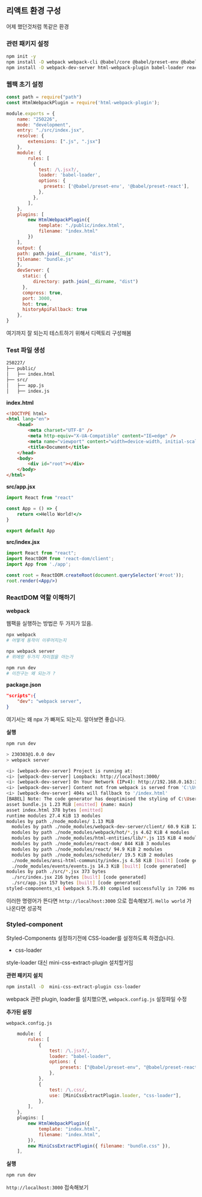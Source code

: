 ## 리액트 환경 구성

어제 했던것처럼 똑같은 환경

### 관련 패키지 설정

```sh
npm init -y
npm install -D webpack webpack-cli @babel/core @babel/preset-env @babel/preset-react
npm install -D webpack-dev-server html-webpack-plugin babel-loader react react-dom
```

### 웹팩 초기 설정

```js
const path = require("path")
const HtmlWebpackPlugin = require('html-webpack-plugin');

module.exports = {
    name: "250226",
    mode: "development",
    entry: "./src/index.jsx",
    resolve: { 
        extensions: [".js", ".jsx"]
    },
    module: {
        rules: [
          {
            test: /\.jsx?/,
            loader: 'babel-loader',
            options: {
              presets: ['@babel/preset-env', '@babel/preset-react'],
            },
          },
        ],
    },
    plugins: [
        new HtmlWebpackPlugin({
            template: "./public/index.html",
            filename: "index.html"
        })
    ],
    output: {
    path: path.join(__dirname, "dist"),
    filename: "bundle.js"
    },
    devServer: {
      static: {
          directory: path.join(__dirname, "dist")
      },
      compress: true,
      port: 3000,
      hot: true,
      historyApiFallback: true
    },
}
```

여기까지 잘 되는지 테스트하기 위해서 디렉토리 구성해봄

### Test 파일 생성

```sh
250227/
├── public/
│   ├── index.html
├── src/
│   ├── app.js
│   ├── index.js
```

**index.html**

```html
<!DOCTYPE html>
<html lang="en">
    <head>
        <meta charset="UTF-8" />
        <meta http-equiv="X-UA-Compatible" content="IE=edge" />
        <meta name="viewport" content="width=device-width, initial-scale=1.0" />
        <title>Document</title>
    </head>
    <body>
        <div id="root"></div>
    </body>
</html>
```

**src/app.jsx**

```jsx
import React from "react"

const App = () => {
    return <>Hello World!</>
}

export default App
```

**src/index.jsx**

```jsx
import React from "react";
import ReactDOM from 'react-dom/client';
import App from './app';

const root = ReactDOM.createRoot(document.querySelector('#root'));
root.render(<App/>)
```

### ReactDOM 역할 이해하기

**webpack**

웹팩을 실행하는 방법은 두 가지가 있음.

```sh
npx webpack
# 어떻게 동작이 이루어지는지

npx webpack server
# 위에랑 두가지 차이점을 아는가

npm run dev
# 이친구는 왜 되는가 ?
```

**package.json**

```json
"scripts":{
    "dev": "webpack server",
}
```

여기서는 왜 npx 가 빠져도 되는지.
알아보면 좋습니다.

**실행**

```sh
npm run dev

> 230303@1.0.0 dev
> webpack server

<i> [webpack-dev-server] Project is running at:
<i> [webpack-dev-server] Loopback: http://localhost:3000/
<i> [webpack-dev-server] On Your Network (IPv4): http://192.168.0.163:3000/
<i> [webpack-dev-server] Content not from webpack is served from 'C:\Users\pc-007\Documents\block8\7. React\230303\dist' directory
<i> [webpack-dev-server] 404s will fallback to '/index.html'
[BABEL] Note: The code generator has deoptimised the styling of C:\Users\pc-007\Documents\block8\7. React\230303\node_modules\react-dom\cjs\react-dom.development.js as it exceeds the max of 500KB.
asset bundle.js 1.23 MiB [emitted] (name: main)
asset index.html 378 bytes [emitted]
runtime modules 27.4 KiB 13 modules
modules by path ./node_modules/ 1.13 MiB
  modules by path ./node_modules/webpack-dev-server/client/ 60.9 KiB 12 modules
  modules by path ./node_modules/webpack/hot/*.js 4.62 KiB 4 modules
  modules by path ./node_modules/html-entities/lib/*.js 115 KiB 4 modules
  modules by path ./node_modules/react-dom/ 844 KiB 3 modules
  modules by path ./node_modules/react/ 94.9 KiB 2 modules
  modules by path ./node_modules/scheduler/ 19.5 KiB 2 modules
  ./node_modules/ansi-html-community/index.js 4.58 KiB [built] [code generated]
  ./node_modules/events/events.js 14.3 KiB [built] [code generated]
modules by path ./src/*.jsx 373 bytes
  ./src/index.jsx 216 bytes [built] [code generated]
  ./src/app.jsx 157 bytes [built] [code generated]
styled-components_v1 (webpack 5.75.0) compiled successfully in 7206 ms
```

이러한 명령어가 뜬다면 `http://localhost:3000` 으로 접속해보기.
`Hello world` 가 나온다면 성공적

### Styled-component

Styled-Components 설정하기전에 CSS-loader를 설정하도록 하겠습니다.

- css-loader

style-loader 대신 mini-css-extract-plugin 설치할거임

**관련 패키지 설치**

```sh
npm install -D  mini-css-extract-plugin css-loader
```

webpack 관련 plugin, loader를 설치했으면, `webpack.config.js` 설정파일 수정

**추가된 설정**

`webpack.config.js`

```js
    module: {
        rules: [
            {
                test: /\.jsx?/,
                loader: "babel-loader",
                options: {
                    presets: ["@babel/preset-env", "@babel/preset-react"],
                },
            },
            {
                test: /\.css/,
                use: [MiniCssExtractPlugin.loader, "css-loader"],
            },
        ],
    },
    plugins: [
        new HtmlWebpackPlugin({
            template: "index.html",
            filename: "index.html",
        }),
        new MiniCssExtractPlugin({ filename: "bundle.css" }),
    ],
```

**실행**

```sh
npm run dev
```

`http://localhost:3000` 접속해보기
